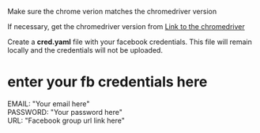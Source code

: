 <!-- Install Chrome -->

Make sure the chrome verion matches the chromedriver version

If necessary, get the chromedriver version from
<a href="https://chromedriver.chromium.org/downloads"> Link to the chromedriver </a>

Create a **cred.yaml** file with your facebook credentials. This file will remain locally and the credentials will not be uploaded.
# enter your fb credentials here
EMAIL: "Your email here" \
PASSWORD: "Your password here" \
URL: "Facebook group url link here" 
  
